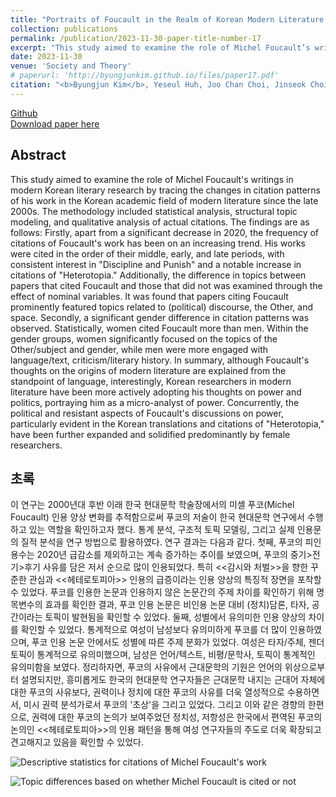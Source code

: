 ```yaml
---
title: "Portraits of Foucault in the Realm of Korean Modern Literature: Tracing Changes in Foucault Citations through Bibliographic Data from KCI-Indexed Journals, 2008-2021<br>(푸코의 초상 - 한국 현대문학 학술장의 푸코 인용 양상 변화, 2008-2021 KCI 등재 학술지 논문 참고문헌 데이터를 중심으로)"
collection: publications
permalink: /publication/2023-11-30-paper-title-number-17
excerpt: "This study aimed to examine the role of Michel Foucault’s writings in modern Korean literary research by tracing the changes in citation patterns of his work in the Korean academic field of modern literature since the late 2000s."
date: 2023-11-30
venue: 'Society and Theory'
# paperurl: 'http://byungjunkim.github.io/files/paper17.pdf'
citation: "<b>Byungjun Kim</b>, Yeseul Huh, Joo Chan Choi, Jinseok Choi. (2023). &quot;Portraits of Foucault in the Realm of Korean Modern Literature: Tracing Changes in Foucault Citations through Bibliographic Data from KCI-Indexed Journals, 2008-2021.&quot; <i>Society and Theory</i>. 46."
---
```

[Github](https://github.com/ByungjunKim/FoucaultKoreanLiterature)  
[Download paper here](http://byungjunkim.github.io/files/paper17.pdf)

## Abstract
This study aimed to examine the role of Michel Foucault's writings in modern Korean literary research by tracing the changes in citation patterns of his work in the Korean academic field of modern literature since the late 2000s. The methodology included statistical analysis, structural topic modeling, and qualitative analysis of actual citations. The findings are as follows:
Firstly, apart from a significant decrease in 2020, the frequency of citations of Foucault's work has been on an increasing trend. His works were cited in the order of their middle, early, and late periods, with consistent interest in "Discipline and Punish" and a notable increase in citations of "Heterotopia." Additionally, the difference in topics between papers that cited Foucault and those that did not was examined through the effect of nominal variables. It was found that papers citing Foucault prominently featured topics related to (political) discourse, the Other, and space.
Secondly, a significant gender difference in citation patterns was observed. Statistically, women cited Foucault more than men. Within the gender groups, women significantly focused on the topics of the Other/subject and gender, while men were more engaged with language/text, criticism/literary history. In summary, although Foucault's thoughts on the origins of modern literature are explained from the standpoint of language, interestingly, Korean researchers in modern literature have been more actively adopting his thoughts on power and politics, portraying him as a micro-analyst of power. Concurrently, the political and resistant aspects of Foucault's discussions on power, particularly evident in the Korean translations and citations of "Heterotopia," have been further expanded and solidified predominantly by female researchers.

## 초록
이 연구는 2000년대 후반 이래 한국 현대문학 학술장에서의 미셸 푸코(Michel Foucault) 인용 양상 변화를 추적함으로써 푸코의 저술이 한국 현대문학 연구에서 수행하고 있는 역할을 확인하고자 했다. 통계 분석, 구조적 토픽 모델링, 그리고 실제 인용문의 질적 분석을 연구 방법으로 활용하였다. 연구 결과는 다음과 같다. 첫째, 푸코의 피인용수는 2020년 급감소를 제외하고는 계속 증가하는 추이를 보였으며, 푸코의 중기>전기>후기 사유를 담은 저서 순으로 많이 인용되었다. 특히 <<감시와 처벌>>을 향한 꾸준한 관심과 <<헤테로토피아>> 인용의 급증이라는 인용 양상의 특징적 장면을 포착할 수 있었다. 푸코를 인용한 논문과 인용하지 않은 논문간의 주제 차이를 확인하기 위해 명목변수의 효과를 확인한 결과, 푸코 인용 논문은 비인용 논문 대비 (정치)담론, 타자, 공간이라는 토픽이 발현됨을 확인할 수 있었다. 둘째, 성별에서 유의미한 인용 양상의 차이를 확인할 수 있었다. 통계적으로 여성이 남성보다 유의미하게 푸코를 더 많이 인용하였으며, 푸코 인용 논문 안에서도 성별에 따른 주제 분화가 있었다. 여성은 타자/주체, 젠더 토픽이 통계적으로 유의미했으며, 남성은 언어/텍스트, 비평/문학사, 토픽이 통계적인 유의미함을 보였다. 정리하자면, 푸코의 사유에서 근대문학의 기원은 언어의 위상으로부터 설명되지만, 흥미롭게도 한국의 현대문학 연구자들은 근대문학 내지는 근대어 자체에 대한 푸코의 사유보다, 권력이나 정치에 대한 푸코의 사유를 더욱 열성적으로 수용하면서, 미시 권력 분석가로서 푸코의 '초상'을 그리고 있었다. 그리고 이와 같은 경향의 한편으로, 권력에 대한 푸코의 논의가 보여주었던 정치성, 저항성은 한국에서 편역된 푸코의 논의인 <<헤테로토피아>>의 인용 패턴을 통해 여성 연구자들의 주도로 더욱 확장되고 견고해지고 있음을 확인할 수 있었다.

![Descriptive statistics for citations of Michel Foucault's work](http://byungjunkim.github.io/files/figures/paper17_fig1.png "Descriptive statistics for citations of Michel Foucault's work")  

![Topic differences based on whether Michel Foucault is cited or not](http://byungjunkim.github.io/files/figures/paper17_fig2.png "Topic differences based on whether Michel Foucault is cited or not")